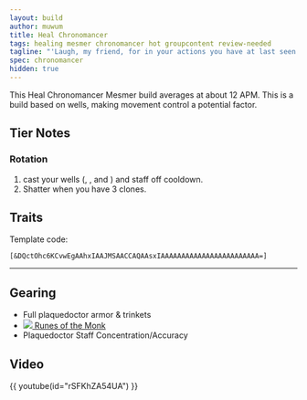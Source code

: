 ```yaml
---
layout: build
author: muwum
title: Heal Chronomancer
tags: healing mesmer chronomancer hot groupcontent review-needed
tagline: "'Laugh, my friend, for in your actions you have at last seen behind the mask.'<br/>-- Keeper of Illusion"
spec: chronomancer
hidden: true
---
```


This Heal Chronomancer Mesmer build averages at about 12 APM. This is a build based on wells, making movement control a potential factor.

## Tier Notes

### Rotation
1. cast your wells (<span data-aw2-key="6" data-aw2-skill="30305"></span>, <span data-aw2-key="7" data-aw2-skill="29856"></span>, <span data-aw2-key="8" data-aw2-skill="29526"></span> and <span data-aw2-key="0" data-aw2-skill="30359"></span>) and staff <span data-aw2-key="5" data-aw2-skill="10169"></span> off cooldown.
2. Shatter <span data-aw2-key="F3" data-aw2-skill="56873"></span> when you have 3 clones.

## Traits

Template code:

`[&DQctOhc6KCvwEgAAhxIAAJMSAACCAQAAsxIAAAAAAAAAAAAAAAAAAAAAAAA=]`

---

<div
  data-armory-embed='skills'
  data-armory-ids='30305,29856,29526,10247,30359'
>
</div>
<div
  data-armory-embed='specializations'
  data-armory-ids='45,23,40'
  data-armory-45-traits='675,668,1687'
  data-armory-23-traits='738,740,752'
  data-armory-40-traits='1987,1913,2022'
>
</div>

## Gearing

- Full plaquedoctor armor & trinkets
- [![](https://wiki.guildwars2.com/images/1/18/Superior_Rune_of_the_Monk.png/27px-Superior_Rune_of_the_Monk.png) Runes of the Monk](https://wiki.guildwars2.com/wiki/Superior_Rune_of_the_Monk)
- Plaquedoctor Staff Concentration/Accuracy


## Video
{{ youtube(id="rSFKhZA54UA") }}

